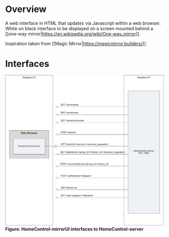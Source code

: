 # Overview

A web interface in HTML that updates via Javascript within a web browser. White on black interface to be displayed on a screen mounted behind a [[one-way mirror|https://en.wikipedia.org/wiki/One-way_mirror]].

Inspiration taken from [[Magic Mirror|https://magicmirror.builders/]].

# Interfaces

![server-interfaces](https://github.com/robe16/HomeControl-documentation/blob/master/images/interfaces/img_interfaces_mirrorui-server.jpg)
**Figure: HomeControl-mirrorUI interfaces to HomeControl-server**